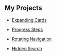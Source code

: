 
## My Projects

- <a href="https://expanding-cards-jayaxsurya.netlify.app/" target="_blank">Expanding Cards</a>

- <a href="https://progress-steps-jayaxsurya.netlify.app/" target="_blank">Progress Steps</a>

- <a href="https://rotating-navigation-jayaxsurya.netlify.app/" target="_blank">Rotating Navigation</a>

- <a href="https://hidden-search-jayaxsurya.netlify.app/" target="_blank">Hidden Search</a>


